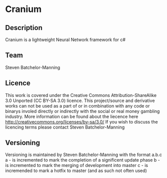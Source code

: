 Cranium
=======

Description
--------
Cranium is a lightweight Neural Network framework for c#

Team
--------
Steven Batchelor-Manning 

Licence
--------
This work is covered under the Creative Commons Attribution-ShareAlike 3.0 Unported (CC BY-SA 3.0) licence.
This project/source and derivative works can not be used as a part of or in combination with any code or
binarys involed directly or indirectly with the social or real money gambling industry.
More information can be found about the liecence here http://creativecommons.org/licenses/by-sa/3.0/
If you wish to discuss the licencing terms please contact Steven Batchelor-Manning



Versioning
--------
Versioning is maintained by Steven Batchelor-Manning with the format a.b.c
a - is incremented to mark the completion of a significent update phase
b - is incremented to mark the merging of development into master
c - is incremended to mark a hotfix to master (and as such not often used)
